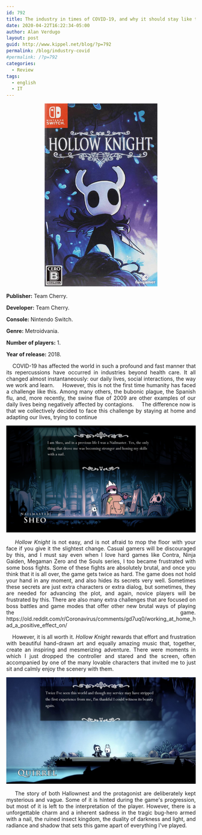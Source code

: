```yaml
---
id: 792
title: The industry in times of COVID-19, and why it should stay like this
date: 2020-04-22T16:22:34-05:00
author: Alan Verdugo
layout: post
guid: http://www.kippel.net/blog/?p=792
permalink: /blog/industry-covid
#permalink: /?p=792
categories:
  - Review
tags:
  - english
  - IT
---
```

<p style="text-align: center;">
  <img src="https://raw.githubusercontent.com/alanverdugo/alanverdugo.github.io/master/_posts/hollow_knight/cover.png" alt="Hollow Knight" width="300" height="486" />
</p>

<p style="text-align: justify;">
  <strong>Publisher:</strong> Team Cherry.
</p>

<p style="text-align: justify;">
  <strong>Developer:</strong> Team Cherry.
</p>

<p style="text-align: justify;">
  <strong>Console:</strong> Nintendo Switch.
</p>

<p style="text-align: justify;">
  <strong>Genre:</strong> Metroidvania.
</p>

<p style="text-align: justify;">
  <strong>Number of players:</strong> 1.
</p>

<p style="text-align: justify;">
  <strong>Year of release:</strong> 2018.
</p>

<p style="text-align: justify;">
        COVID-19 has affected the world in such a profound and fast manner that its repercussions have occurred in industries beyond health care. It all changed almost instantaneously: our daily lives, social interactions, the way we work and learn.
        However, this is not the first time humanity has faced a challenge like this. Among many others, the bubonic plague, the Spanish flu, and, more recently, the swine flue of 2009 are other examples of our daily lives being negatively affected by contagions.
        The difference now is that we collectively decided to face this challenge by staying at home and adapting our lives, trying to continue 
</p>

<a href="https://raw.githubusercontent.com/alanverdugo/alanverdugo.github.io/master/_posts/hollow_knight/sheo.png">
    <img src="https://raw.githubusercontent.com/alanverdugo/alanverdugo.github.io/master/_posts/hollow_knight/sheo.png" alt="Nailmaster."/>
</a>
<p style="text-align: justify;">
      <em>Hollow Knight</em> is not easy, and is not afraid to mop the floor with your face if you give it the slightest change. Casual gamers will be discouraged by this, and I must say even when I love hard games like Contra, Ninja Gaiden, Megaman Zero and the Souls series, I too became frustrated with some boss fights. Some of these fights are absolutely brutal, and once you think that it is all over, the game gets twice as hard. The game does not hold your hand in any moment, and also hides its secrets very well. Sometimes these secrets are just extra characters or extra dialog, but sometimes, they are needed for advancing the plot, and again, novice players will be frustrated by this. There are also many extra challenges that are focused on boss battles and game modes that offer other new brutal ways of playing the game.
  https://old.reddit.com/r/Coronavirus/comments/gd7uq0/working_at_home_had_a_positive_effect_on/
</p>

<p style="text-align: justify;">
      However, it is all worth it. <em>Hollow Knight</em> rewards that effort and frustration with beautiful hand-drawn art and equally amazing music that, together, create an inspiring and mesmerizing adventure. There were moments in which I just dropped the controller and stared and the screen, often accompanied by one of the many lovable characters that invited me to just sit and calmly enjoy the scenery with them.
</p>

<a href="https://raw.githubusercontent.com/alanverdugo/alanverdugo.github.io/master/_posts/hollow_knight/quirrel.jpg">
    <img src="https://raw.githubusercontent.com/alanverdugo/alanverdugo.github.io/master/_posts/hollow_knight/quirrel.jpg" alt="The blue lake." />
</a>

<p style="text-align: justify;">
      The story of both Hallownest and the protagonist are deliberately kept mysterious and vague. Some of it is hinted during the game's progression, but most of it is left to the interpretation of the player. However, there is a unforgettable charm and a inherent sadness in the tragic bug-hero armed with a nail, the ruined insect kingdom, the duality of darkness and light, and radiance and shadow that sets this game apart of everything I've played.
</p>
